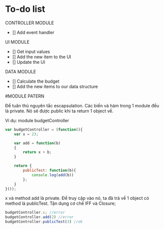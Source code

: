 # To-do list

CONTROLLER MODULE

- [] Add event handler

UI MODULE

- [] Get input values
- [] Add the new item to the UI
- [] Update the UI

DATA MODULE

- [] Calculate the budget
- [] Add the new items to our data structure

#MODULE PATERN

Để tuân thủ nguyên tắc escapsulation. Các biến và hàm trong 1 module đều là private. Nó sẽ được public khi ta return 1 object về.

Ví dụ: module budgetController

```js
var budgetController = (function(){
    var x = 23;

    var add = function(b)
    {
        return x + b;
    }

    return {
        publicTest: function(b){
            console.log(add(b))
        };
    }
}());
```

x và method add là private. Để truy cập vào nó, ta đã trả về 1 object có method là publicTest. Tận dụng cơ chế IFF và Closure;

```js
budgetController.x; //error
budgetController.add(2) //error
budgetController.publicTest(3) //ok
```
